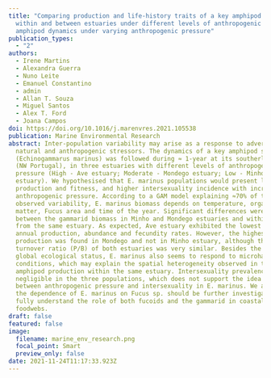 ```yaml
---
title: "Comparing production and life-history traits of a key amphipod species
  within and between estuaries under different levels of anthropogenic pressure:
  amphipod dynamics under varying anthropogenic pressure"
publication_types:
  - "2"
authors:
  - Irene Martins
  - Alexandra Guerra
  - Nuno Leite
  - Emanuel Constantino
  - admin
  - Allan T. Souza
  - Miguel Santos
  - Alex T. Ford
  - Joana Campos
doi: https://doi.org/10.1016/j.marenvres.2021.105538
publication: Marine Environmental Research
abstract: Inter-population variability may arise as a response to adverse
  natural and anthropogenic stressors. The dynamics of a key amphipod species
  (Echinogammarus marinus) was followed during ≈ 1-year at its southerly range
  (NW Portugal), in three estuaries with different levels of anthropogenic
  pressure (High - Ave estuary; Moderate - Mondego estuary; Low - Minho
  estuary). We hypothesised that E. marinus populations would present lower
  production and fitness, and higher intersexuality incidence with increasing
  anthropogenic pressure. According to a GAM model explaining ≈70% of the
  observed variability, E. marinus biomass depends on temperature, organic
  matter, Fucus area and time of the year. Significant differences were found
  between the gammarid biomass in Minho and Mondego estuaries and within sites
  from the same estuary. As expected, Ave estuary exhibited the lowest average
  annual production, abundance and fecundity rates. However, the highest average
  production was found in Mondego and not in Minho estuary, although the
  turnover ratio (P/B) of both estuaries was very similar. Besides the system's
  global ecological status, E. marinus also seems to respond to microhabitat
  conditions, which may explain the spatial heterogeneity observed in the
  amphipod production within the same estuary. Intersexuality prevalence was
  negligible in the three populations, which does not support the idea of a link
  between anthropogenic pressure and intersexuality in E. marinus. We argue that
  the dependence of E. marinus on Fucus sp. should be further investigated to
  fully understand the role of both fucoids and the gammarid in coastal
  foodwebs.
draft: false
featured: false
image:
  filename: marine_env_research.png
  focal_point: Smart
  preview_only: false
date: 2021-11-24T11:17:33.923Z
---
```

